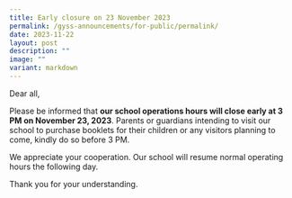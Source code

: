 ```yaml
---
title: Early closure on 23 November 2023
permalink: /gyss-announcements/for-public/permalink/
date: 2023-11-22
layout: post
description: ""
image: ""
variant: markdown
---
```

Dear all,

Please be informed that **our school operations hours will close early at 3 PM on November 23, 2023**. Parents or guardians intending to visit our school to purchase booklets for their children or any visitors planning to come, kindly do so before 3 PM.

We appreciate your cooperation. Our school will resume normal operating hours the following day.

Thank you for your understanding.